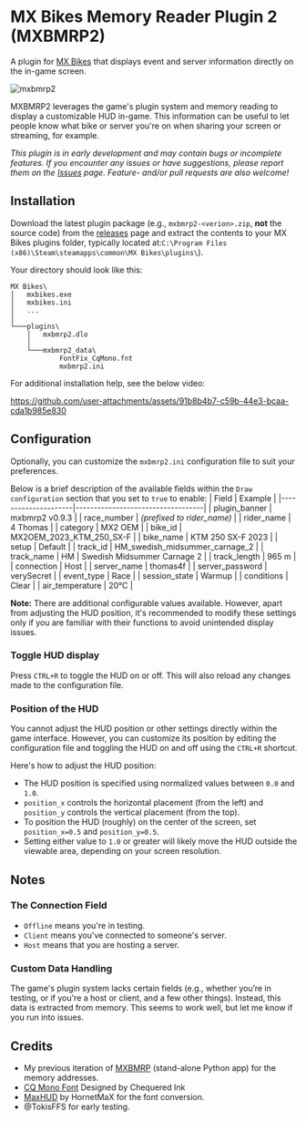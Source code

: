 # MX Bikes Memory Reader Plugin 2 (MXBMRP2)

A plugin for [MX Bikes](https://mx-bikes.com/) that displays event and server information directly on the in-game screen.

![mxbmrp2](https://github.com/user-attachments/assets/fad6f978-5035-465e-b6dd-b61eec51aeae)

MXBMRP2 leverages the game's plugin system and memory reading to display a customizable HUD in-game. This information can be useful to let people know what bike or server you're on when sharing your screen or streaming, for example.

_This plugin is in early development and may contain bugs or incomplete features. If you encounter any issues or have suggestions, please report them on the [Issues](https://github.com/thomas4f/mxbmrp2/issues) page. Feature- and/or pull requests are also welcome!_

## Installation

Download the latest plugin package (e.g., `mxbmrp2-<verion>.zip`, **not** the source code) from the [releases](https://github.com/thomas4f/mxbmrp2/releases) page and extract the contents to your MX Bikes plugins folder, typically located at:`C:\Program Files (x86)\Steam\steamapps\common\MX Bikes\plugins\`).

Your directory should look like this:

```
MX Bikes\
│   mxbikes.exe
│   mxbikes.ini
│   ...
│
└───plugins\
    │   mxbmrp2.dlo
    │
    └───mxbmrp2_data\
            FontFix_CqMono.fnt
            mxbmrp2.ini
```

For additional installation help, see the below video:

https://github.com/user-attachments/assets/91b8b4b7-c59b-44e3-bcaa-cda1b985e830

## Configuration

Optionally, you can customize the `mxbmrp2.ini` configuration file to suit your preferences.
  
Below is a brief description of the available fields within the `Draw configuration` section that you set to `true` to enable:
| Field               | Example                           |
|---------------------|-----------------------------------|
| plugin_banner       | mxbmrp2 v0.9.3                    |
| race_number         | _(prefixed to rider_name)_        | 
| rider_name          | 4 Thomas                          |
| category            | MX2 OEM                           |
| bike_id             | MX2OEM_2023_KTM_250_SX-F          |
| bike_name           | KTM 250 SX-F 2023                 |
| setup               | Default                           |
| track_id            | HM_swedish_midsummer_carnage_2    |
| track_name          | HM \| Swedish Midsummer Carnage 2 |
| track_length        | 965 m                             |
| connection          | Host                              |
| server_name         | thomas4f                          |
| server_password     | verySecret                        |
| event_type          | Race                              |
| session_state       | Warmup                            |
| conditions          | Clear                             |
| air_temperature     | 20°C                              |

**Note:** There are additional configurable values available. However, apart from adjusting the HUD position, it's recommended to modify these settings only if you are familiar with their functions to avoid unintended display issues.

### Toggle HUD display
Press `CTRL+R` to toggle the HUD on or off. This will also reload any changes made to the configuration file.

### Position of the HUD
You cannot adjust the HUD position or other settings directly within the game interface. However, you can customize its position by editing the configuration file and toggling the HUD on and off using the `CTRL+R` shortcut.

Here's how to adjust the HUD position:
 - The HUD position is specified using normalized values between `0.0` and `1.0`.
 - `position_x` controls the horizontal placement (from the left)  and `position_y` controls the vertical placement (from the top).
 - To position the HUD (roughly) on the center of the screen, set `position_x=0.5` and `position_y=0.5`.
 - Setting either value to `1.0` or greater will likely move the HUD outside the viewable area, depending on your screen resolution.

## Notes

### The Connection Field
 - `Offline` means you're in testing.
 - `Client` means you've connected to someone's server.
 - `Host` means that you are hosting a server.

### Custom Data Handling
The game's plugin system lacks certain fields (e.g., whether you’re in testing, or if you're a host or client, and a few other things). Instead, this data is extracted from memory. This seems to work well, but let me know if you run into issues. 

## Credits
 - My previous iteration of [MXBMRP](https://github.com/thomas4f/mxbmrp) (stand-alone Python app) for the memory addresses.
 - [CQ Mono Font](https://www.fontspace.com/cq-mono-font-f23980) Designed by Chequered Ink
 - [MaxHUD](https://forum.mx-bikes.com/index.php?topic=180.0) by HornetMaX for the font conversion.
 - @TokisFFS for early testing.
